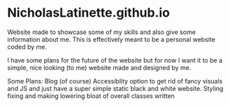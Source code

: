 # NicholasLatinette.github.io
Website made to showcase some of my skills and also give some information about me. This is effectively meant to be a personal website coded by me.

I have some plans for the future of the website but for now I want it to be a simple, nice looking (to me) website made and designed by me.

Some Plans:
Blog (of course)
Accessiblity option to get rid of fancy visuals and JS and just have a super simple static black and white website.
Styling fixing and making lowering bloat of overall classes written
